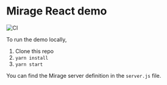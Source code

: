 # Mirage React demo

![CI](https://github.com/miragejs/react-demo/workflows/CI/badge.svg)

To run the demo locally,

1. Clone this repo
1. `yarn install`
1. `yarn start`

You can find the Mirage server definition in the `server.js` file.
